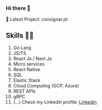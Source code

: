 ### Hi there 👋

👷 Latest Project: consignar.pt

## Skills 👨‍💻

1. Go Lang
2. JS/TS
3. React Js / Next Js
4. Micro services
5. React Native
6. SQL
7. Elastic Stack
8. Cloud Computing (GCP, Azure)
9. REST APIs
10. gRPC
11. (...) Check my Linkedin profile: [Linkedin](www.linkedin.com/in/martimmourao)
